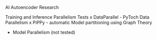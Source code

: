 AI Autoencoder Research

Training and Inference Parallelism Tests
x DataParallel - PyToch Data Parallelism
x PiPPy - automatic Model partitioning using Graph Theory
- Model Parallelism (not tested)
